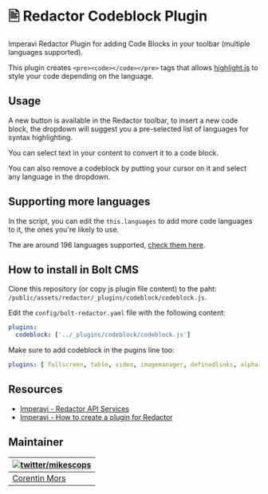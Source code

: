 # 🖹 Redactor Codeblock Plugin
Imperavi Redactor Plugin for adding Code Blocks in your toolbar (multiple languages supported).

This plugin creates `<pre><code></code></pre>` tags that allows [highlight.js](https://highlightjs.org/) to style your code depending on the language.

## Usage

A new button is available in the Redactor toolbar, to insert a new code block, the dropdown will suggest you a pre-selected list of languages for syntax highlighting.

You can select text in your content to convert it to a code block.

You can also remove a codeblock by putting your cursor on it and select any language in the dropdown.


## Supporting more languages

In the script, you can edit the `this.languages` to add more code languages to it, the ones you're likely to use.

The are around 196 languages supported, [check them here](https://highlightjs.org/static/demo/).

## How to install in Bolt CMS

Clone this repository (or copy js plugin file content) to the paht: `/public/assets/redactor/_plugins/codeblock/codeblock.js`.

Edit the `config/bolt-redactor.yaml` file with the following content:

```yaml
plugins:
  codeblock: ['../_plugins/codeblock/codeblock.js']
```

Make sure to add codeblock in the pugins line too:

```yaml
plugins: [ fullscreen, table, video, imagemanager, definedlinks, alphalist, codeblock]
```

## Resources

- [Imperavi - Redactor API Services](https://imperavi.com/redactor/docs/api-services/)
- [Imperavi - How to create a plugin for Redactor](https://imperavi.com/redactor/docs/how-to/create-a-plugin/)

## Maintainer

| [![twitter/mikescops](https://avatars0.githubusercontent.com/u/4266283?s=100&v=4)](https://pixelswap.fr 'Personal Website') |
| --------------------------------------------------------------------------------------------------------------------------- |
| [Corentin Mors](https://pixelswap.fr/)
